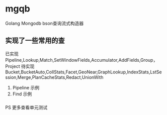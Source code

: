# mgqb 
Golang Mongodb bson查询流式构造器
## 实现了一些常用的查
已实现Pipeline,Lookup,Match,SetWindowFields,Accumulator,AddFields,Group，Project
待实现Bucket,BucketAuto,CollStats,Facet,GeoNear,GraphLookup,IndexStats,LstSession,Merge,PlanCacheStats,Redact,UnionWith


1. Pipeline 示例
2. Find 示例

###
PS 更多查看单元测试


